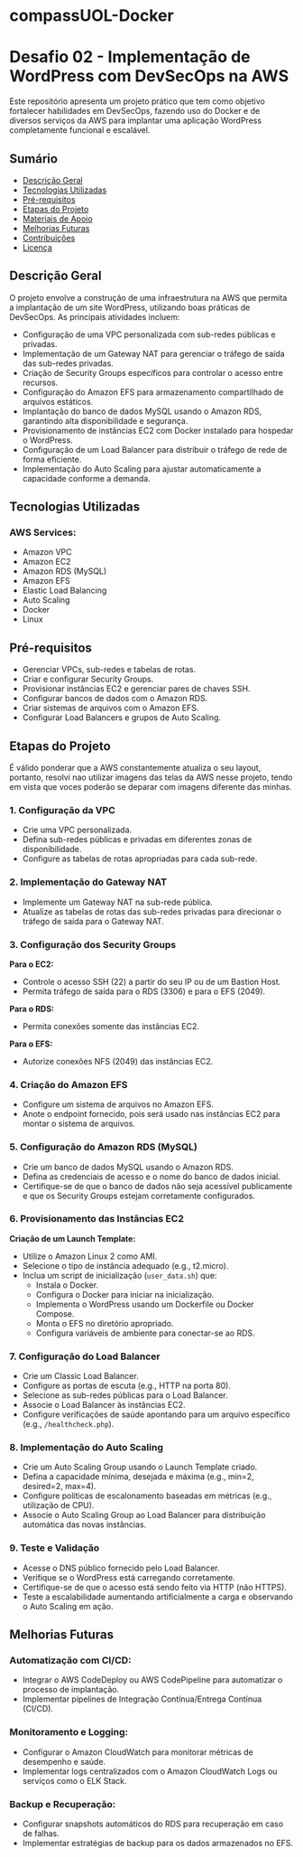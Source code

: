 # compassUOL-Docker

# Desafio 02 - Implementação de WordPress com DevSecOps na AWS

Este repositório apresenta um projeto prático que tem como objetivo fortalecer habilidades em DevSecOps, fazendo uso do Docker e de diversos serviços da AWS para implantar uma aplicação WordPress completamente funcional e escalável.

## Sumário
- [Descrição Geral](#descrição-geral)
- [Tecnologias Utilizadas](#tecnologias-utilizadas)
- [Pré-requisitos](#pré-requisitos)
- [Etapas do Projeto](#etapas-do-projeto)
- [Materiais de Apoio](#materiais-de-apoio)
- [Melhorias Futuras](#melhorias-futuras)
- [Contribuições](#contribuições)
- [Licença](#licença)

## Descrição Geral

O projeto envolve a construção de uma infraestrutura na AWS que permita a implantação de um site WordPress, utilizando boas práticas de DevSecOps. As principais atividades incluem:

- Configuração de uma VPC personalizada com sub-redes públicas e privadas.
- Implementação de um Gateway NAT para gerenciar o tráfego de saída das sub-redes privadas.
- Criação de Security Groups específicos para controlar o acesso entre recursos.
- Configuração do Amazon EFS para armazenamento compartilhado de arquivos estáticos.
- Implantação do banco de dados MySQL usando o Amazon RDS, garantindo alta disponibilidade e segurança.
- Provisionamento de instâncias EC2 com Docker instalado para hospedar o WordPress.
- Configuração de um Load Balancer para distribuir o tráfego de rede de forma eficiente.
- Implementação do Auto Scaling para ajustar automaticamente a capacidade conforme a demanda.

## Tecnologias Utilizadas

### AWS Services:
- Amazon VPC
- Amazon EC2
- Amazon RDS (MySQL)
- Amazon EFS
- Elastic Load Balancing
- Auto Scaling
- Docker
- Linux

## Pré-requisitos

- Gerenciar VPCs, sub-redes e tabelas de rotas.
- Criar e configurar Security Groups.
- Provisionar instâncias EC2 e gerenciar pares de chaves SSH.
- Configurar bancos de dados com o Amazon RDS.
- Criar sistemas de arquivos com o Amazon EFS.
- Configurar Load Balancers e grupos de Auto Scaling.

## Etapas do Projeto

É válido ponderar que a AWS constantemente atualiza o seu layout, portanto, resolvi nao utilizar imagens das telas da AWS nesse projeto, tendo em vista que voces poderão se deparar com imagens diferente das minhas.

### 1. Configuração da VPC
- Crie uma VPC personalizada.
- Defina sub-redes públicas e privadas em diferentes zonas de disponibilidade.
- Configure as tabelas de rotas apropriadas para cada sub-rede.

### 2. Implementação do Gateway NAT
- Implemente um Gateway NAT na sub-rede pública.
- Atualize as tabelas de rotas das sub-redes privadas para direcionar o tráfego de saída para o Gateway NAT.

### 3. Configuração dos Security Groups
**Para o EC2:**
- Controle o acesso SSH (22) a partir do seu IP ou de um Bastion Host.
- Permita tráfego de saída para o RDS (3306) e para o EFS (2049).

**Para o RDS:**
- Permita conexões somente das instâncias EC2.

**Para o EFS:**
- Autorize conexões NFS (2049) das instâncias EC2.

### 4. Criação do Amazon EFS
- Configure um sistema de arquivos no Amazon EFS.
- Anote o endpoint fornecido, pois será usado nas instâncias EC2 para montar o sistema de arquivos.

### 5. Configuração do Amazon RDS (MySQL)
- Crie um banco de dados MySQL usando o Amazon RDS.
- Defina as credenciais de acesso e o nome do banco de dados inicial.
- Certifique-se de que o banco de dados não seja acessível publicamente e que os Security Groups estejam corretamente configurados.

### 6. Provisionamento das Instâncias EC2
**Criação de um Launch Template:**
- Utilize o Amazon Linux 2 como AMI.
- Selecione o tipo de instância adequado (e.g., t2.micro).
- Inclua um script de inicialização (`user_data.sh`) que:
  - Instala o Docker.
  - Configura o Docker para iniciar na inicialização.
  - Implementa o WordPress usando um Dockerfile ou Docker Compose.
  - Monta o EFS no diretório apropriado.
  - Configura variáveis de ambiente para conectar-se ao RDS.

### 7. Configuração do Load Balancer
- Crie um Classic Load Balancer.
- Configure as portas de escuta (e.g., HTTP na porta 80).
- Selecione as sub-redes públicas para o Load Balancer.
- Associe o Load Balancer às instâncias EC2.
- Configure verificações de saúde apontando para um arquivo específico (e.g., `/healthcheck.php`).

### 8. Implementação do Auto Scaling
- Crie um Auto Scaling Group usando o Launch Template criado.
- Defina a capacidade mínima, desejada e máxima (e.g., min=2, desired=2, max=4).
- Configure políticas de escalonamento baseadas em métricas (e.g., utilização de CPU).
- Associe o Auto Scaling Group ao Load Balancer para distribuição automática das novas instâncias.

### 9. Teste e Validação
- Acesse o DNS público fornecido pelo Load Balancer.
- Verifique se o WordPress está carregando corretamente.
- Certifique-se de que o acesso está sendo feito via HTTP (não HTTPS).
- Teste a escalabilidade aumentando artificialmente a carga e observando o Auto Scaling em ação.

## Melhorias Futuras

### Automatização com CI/CD:
- Integrar o AWS CodeDeploy ou AWS CodePipeline para automatizar o processo de implantação.
- Implementar pipelines de Integração Contínua/Entrega Contínua (CI/CD).

### Monitoramento e Logging:
- Configurar o Amazon CloudWatch para monitorar métricas de desempenho e saúde.
- Implementar logs centralizados com o Amazon CloudWatch Logs ou serviços como o ELK Stack.

### Backup e Recuperação:
- Configurar snapshots automáticos do RDS para recuperação em caso de falhas.
- Implementar estratégias de backup para os dados armazenados no EFS.



